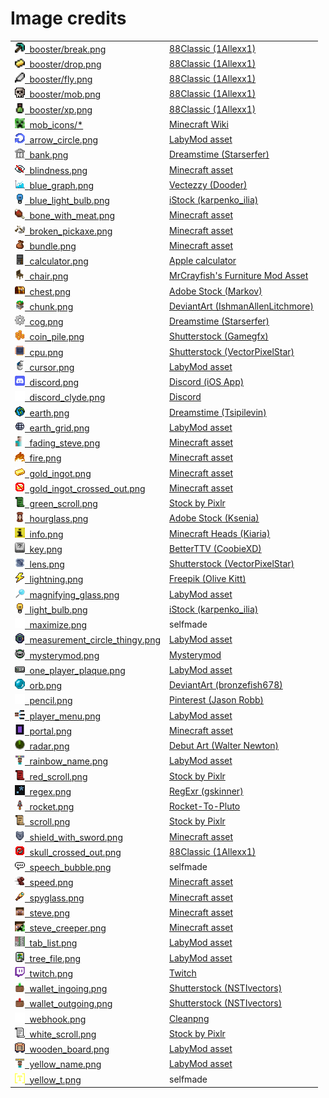 # Image credits

<table>
  <tr>
    <td><a href="/src/main/resources/assets/minecraft/griefer_utils/icons/booster/break.png"><img src="/src/main/resources/assets/minecraft/griefer_utils/icons/booster/break.png" height=16em width=16em />&nbsp;&nbsp;booster/break.png </a></td>
    <td><a href="https://www.planetminecraft.com/texture-pack/88classic-8x8/">88Classic (1Allexx1)</a></td>
  </tr>
  <tr>
    <td><a href="/src/main/resources/assets/minecraft/griefer_utils/icons/booster/drop.png"><img src="/src/main/resources/assets/minecraft/griefer_utils/icons/booster/drop.png" height=16em width=16em />&nbsp;&nbsp;booster/drop.png </a></td>
    <td><a href="https://www.planetminecraft.com/texture-pack/88classic-8x8/">88Classic (1Allexx1)</a></td>
  </tr>
  <tr>
    <td><a href="/src/main/resources/assets/minecraft/griefer_utils/icons/booster/fly.png"><img src="/src/main/resources/assets/minecraft/griefer_utils/icons/booster/fly.png" height=16em width=16em />&nbsp;&nbsp;booster/fly.png </a></td>
    <td><a href="https://www.planetminecraft.com/texture-pack/88classic-8x8/">88Classic (1Allexx1)</a></td>
  </tr>
  <tr>
    <td><a href="/src/main/resources/assets/minecraft/griefer_utils/icons/booster/mob.png"><img src="/src/main/resources/assets/minecraft/griefer_utils/icons/booster/mob.png" height=16em width=16em />&nbsp;&nbsp;booster/mob.png </a></td>
    <td><a href="https://www.planetminecraft.com/texture-pack/88classic-8x8/">88Classic (1Allexx1)</a></td>
  </tr>
  <tr>
    <td><a href="/src/main/resources/assets/minecraft/griefer_utils/icons/booster/xp.png"><img src="/src/main/resources/assets/minecraft/griefer_utils/icons/booster/xp.png" height=16em width=16em />&nbsp;&nbsp;booster/xp.png </a></td>
    <td><a href="https://www.planetminecraft.com/texture-pack/88classic-8x8/">88Classic (1Allexx1)</a></td>
  </tr>
  <tr>
    <td><a href="/src/main/resources/assets/minecraft/griefer_utils/icons/mob_icons/"><img src="/src/main/resources/assets/minecraft/griefer_utils/icons/mob_icons/creeper.png" height=16em width=16em />&nbsp;&nbsp;mob_icons/* </a></td>
    <td><a href="https://static.wikia.nocookie.net/minecraft_gamepedia/images/4/40/EntityCSS.png/revision/latest?cb=20221212235332&version=1670889213562&format=png">Minecraft Wiki</a></td>
  </tr>
  <tr>
    <td><a href="/src/main/resources/assets/minecraft/griefer_utils/icons/arrow_circle.png"><img src="/src/main/resources/assets/minecraft/griefer_utils/icons/arrow_circle.png" height=16em width=16em />&nbsp;&nbsp;arrow_circle.png </a></td>
    <td><a href="https://labymod.net">LabyMod asset</a></td>
  </tr>
  <tr>
    <td><a href="/src/main/resources/assets/minecraft/griefer_utils/icons/bank.png"><img src="/src/main/resources/assets/minecraft/griefer_utils/icons/bank.png" height=16em width=16em />&nbsp;&nbsp;bank.png </a></td>
    <td><a href="https://www.dreamstime.com/126816563">Dreamstime (Starserfer)</a></td>
  </tr>
  <tr>
    <td><a href="/src/main/resources/assets/minecraft/griefer_utils/icons/blindness.png"><img src="/src/main/resources/assets/minecraft/griefer_utils/icons/blindness.png" height=16em width=16em />&nbsp;&nbsp;blindness.png </a></td>
    <td><a href="https://assets.mcasset.cloud/1.19.2/assets/minecraft/textures/mob_effect/blindness.png">Minecraft asset</a></td>
  </tr>
  <tr>
    <td><a href="/src/main/resources/assets/minecraft/griefer_utils/icons/blue_graph.png"><img src="/src/main/resources/assets/minecraft/griefer_utils/icons/blue_graph.png" height=16em width=16em />&nbsp;&nbsp;blue_graph.png </a></td>
    <td><a href="https://www.vecteezy.com/vector-art/6470596-falling-chart-pixel-art-business-icon">Vectezzy (Dooder)</a></td>
  </tr>
  <tr>
    <td><a href="/src/main/resources/assets/minecraft/griefer_utils/icons/blue_light_bulb.png"><img src="/src/main/resources/assets/minecraft/griefer_utils/icons/blue_light_bulb.png" height=16em width=16em />&nbsp;&nbsp;blue_light_bulb.png </a></td>
    <td><a href="https://www.istockphoto.com/de/vektor/472679974-63963289">iStock (karpenko_ilia)</a></td>
  </tr>
  <tr>
    <td><a href="/src/main/resources/assets/minecraft/griefer_utils/icons/bone_with_meat.png"><img src="/src/main/resources/assets/minecraft/griefer_utils/icons/bone_with_meat.png" height=16em width=16em />&nbsp;&nbsp;bone_with_meat.png </a></td>
    <td><a href="https://assets.mcasset.cloud/1.19.2/assets/minecraft/textures/mob_effect/saturation.png">Minecraft asset</a></td>
  </tr>
  <tr>
    <td><a href="/src/main/resources/assets/minecraft/griefer_utils/icons/broken_pickaxe.png"><img src="/src/main/resources/assets/minecraft/griefer_utils/icons/broken_pickaxe.png" height=16em width=16em />&nbsp;&nbsp;broken_pickaxe.png </a></td>
    <td><a href="https://assets.mcasset.cloud/1.19.2/assets/minecraft/textures/gui/container/stats_icons.png">Minecraft asset</a></td>
  </tr>
  <tr>
    <td><a href="/src/main/resources/assets/minecraft/griefer_utils/icons/bundle.png"><img src="/src/main/resources/assets/minecraft/griefer_utils/icons/bundle.png" height=16em width=16em />&nbsp;&nbsp;bundle.png </a></td>
    <td><a href="https://assets.mcasset.cloud/1.19.2/assets/minecraft/textures/item/bundle_filled.png">Minecraft asset</a></td>
  </tr>
  <tr>
    <td><a href="/src/main/resources/assets/minecraft/griefer_utils/icons/calculator.png"><img src="/src/main/resources/assets/minecraft/griefer_utils/icons/calculator.png" height=16em width=16em />&nbsp;&nbsp;calculator.png </a></td>
    <td><a href="https://apps.apple.com/us/app/calculator/id1069511488">Apple calculator</a></td>
  </tr>
  <tr>
    <td><a href="/src/main/resources/assets/minecraft/griefer_utils/icons/chair.png"><img src="/src/main/resources/assets/minecraft/griefer_utils/icons/chair.png" height=16em width=16em />&nbsp;&nbsp;chair.png </a></td>
    <td><a href="https://mrcrayfish.com/mods?id=cfm">MrCrayfish's Furniture Mod Asset</a></td>
  </tr>
  <tr>
    <td><a href="/src/main/resources/assets/minecraft/griefer_utils/icons/chest.png"><img src="/src/main/resources/assets/minecraft/griefer_utils/icons/chest.png" height=16em width=16em />&nbsp;&nbsp;chest.png </a></td>
    <td><a href="https://stock.adobe.com/de/images/set-of-pixel-boxes/192886298?prev_url=detail">Adobe Stock (Markov)</a></td>
  </tr>
  <tr>
    <td><a href="/src/main/resources/assets/minecraft/griefer_utils/icons/chunk.png"><img src="/src/main/resources/assets/minecraft/griefer_utils/icons/chunk.png" height=16em width=16em />&nbsp;&nbsp;chunk.png </a></td>
    <td><a href="https://www.deviantart.com/ishmanallenlitchmore/art/chunk-of-minecraft-382711453">DeviantArt (IshmanAllenLitchmore)</a></td>
  </tr>
  <tr>
    <td><a href="/src/main/resources/assets/minecraft/griefer_utils/icons/cog.png"><img src="/src/main/resources/assets/minecraft/griefer_utils/icons/cog.png" height=16em width=16em />&nbsp;&nbsp;cog.png </a></td>
    <td><a href="https://www.dreamstime.com/pixel-icon-cogwheel-pixel-icon-cogwheel-three-variants-fully-editable-image123561946">Dreamstime (Starserfer)</a></td>
  </tr>
  <tr>
    <td><a href="/src/main/resources/assets/minecraft/griefer_utils/icons/coin_pile.png"><img src="/src/main/resources/assets/minecraft/griefer_utils/icons/coin_pile.png" height=16em width=16em />&nbsp;&nbsp;coin_pile.png </a></td>
    <td><a href="https://www.shutterstock.com/image-vector/pixel-art-golden-coin-retro-video-1024225483">Shutterstock (Gamegfx)</a></td>
  </tr>
  <tr>
    <td><a href="/src/main/resources/assets/minecraft/griefer_utils/icons/cpu.png"><img src="/src/main/resources/assets/minecraft/griefer_utils/icons/cpu.png" height=16em width=16em />&nbsp;&nbsp;cpu.png </a></td>
    <td><a href="https://www.shutterstock.com/image-vector/electronics-pixel-art-icons-set-artificial-1508310176">Shutterstock (VectorPixelStar)</a></td>
  </tr>
  <tr>
    <td><a href="/src/main/resources/assets/minecraft/griefer_utils/icons/cursor.png"><img src="/src/main/resources/assets/minecraft/griefer_utils/icons/cursor.png" height=16em width=16em />&nbsp;&nbsp;cursor.png </a></td>
    <td><a href="https://labymod.net">LabyMod asset</a></td>
  </tr>
  <tr>
    <td><a href="/src/main/resources/assets/minecraft/griefer_utils/icons/discord.png"><img src="/src/main/resources/assets/minecraft/griefer_utils/icons/discord.png" height=16em width=16em />&nbsp;&nbsp;discord.png </a></td>
    <td><a href="https://apps.apple.com/de/app/discord-chatten-live-stream/id985746746">Discord (iOS App)</a></td>
  </tr>
  <tr>
    <td><a href="/src/main/resources/assets/minecraft/griefer_utils/icons/discord_clyde.png"><img src="/src/main/resources/assets/minecraft/griefer_utils/icons/discord_clyde.png" height=16em width=16em />&nbsp;&nbsp;discord_clyde.png </a></td>
    <td><a href="https://discord.com/branding">Discord</a></td>
  </tr>
  <tr>
    <td><a href="/src/main/resources/assets/minecraft/griefer_utils/icons/earth.png"><img src="/src/main/resources/assets/minecraft/griefer_utils/icons/earth.png" height=16em width=16em />&nbsp;&nbsp;earth.png </a></td>
    <td><a href="https://www.dreamstime.com/129325507">Dreamstime (Tsipilevin)</a></td>
  </tr>
  <tr>
    <td><a href="/src/main/resources/assets/minecraft/griefer_utils/icons/earth_grid.png"><img src="/src/main/resources/assets/minecraft/griefer_utils/icons/earth_grid.png" height=16em width=16em />&nbsp;&nbsp;earth_grid.png </a></td>
    <td><a href="https://labymod.net">LabyMod asset</a></td>
  </tr>
  <tr>
    <td><a href="/src/main/resources/assets/minecraft/griefer_utils/icons/fading_steve.png"><img src="/src/main/resources/assets/minecraft/griefer_utils/icons/fading_steve.png" height=16em width=16em />&nbsp;&nbsp;fading_steve.png </a></td>
    <td><a href="https://assets.mcasset.cloud/1.19.2/assets/minecraft/textures/entity/steve.png">Minecraft asset</a></td>
  </tr>
  <tr>
    <td><a href="/src/main/resources/assets/minecraft/griefer_utils/icons/fire.png"><img src="/src/main/resources/assets/minecraft/griefer_utils/icons/fire.png" height=16em width=16em />&nbsp;&nbsp;fire.png </a></td>
    <td><a href="https://assets.mcasset.cloud/1.19.2/assets/minecraft/textures/block/fire_0.png">Minecraft asset</a></td>
  </tr>
  <tr>
    <td><a href="/src/main/resources/assets/minecraft/griefer_utils/icons/gold_ingot.png"><img src="/src/main/resources/assets/minecraft/griefer_utils/icons/gold_ingot.png" height=16em width=16em />&nbsp;&nbsp;gold_ingot.png </a></td>
    <td><a href="https://assets.mcasset.cloud/1.19.2/assets/minecraft/textures/item/gold_ingot.png">Minecraft asset</a></td>
  </tr>
  <tr>
    <td><a href="/src/main/resources/assets/minecraft/griefer_utils/icons/gold_ingot_crossed_out.png"><img src="/src/main/resources/assets/minecraft/griefer_utils/icons/gold_ingot_crossed_out.png" height=16em width=16em />&nbsp;&nbsp;gold_ingot_crossed_out.png </a></td>
    <td><a href="https://assets.mcasset.cloud/1.19.2/assets/minecraft/textures/item/gold_ingot.png">Minecraft asset</a></td>
  </tr>
  <tr>
    <td><a href="/src/main/resources/assets/minecraft/griefer_utils/icons/green_scroll.png"><img src="/src/main/resources/assets/minecraft/griefer_utils/icons/green_scroll.png" height=16em width=16em />&nbsp;&nbsp;green_scroll.png </a></td>
    <td><a href="https://web.archive.org/web/20221107162631/https://preview.pixlr.com/images/800wm/100/1/1001469300.jpg">Stock by Pixlr</a></td>
  </tr>
  <tr>
    <td><a href="/src/main/resources/assets/minecraft/griefer_utils/icons/hourglass.png"><img src="/src/main/resources/assets/minecraft/griefer_utils/icons/hourglass.png" height=16em width=16em />&nbsp;&nbsp;hourglass.png </a></td>
    <td><a href="https://stock.adobe.com/de/310886492">Adobe Stock (Ksenia)</a></td>
  </tr>
  <tr>
    <td><a href="/src/main/resources/assets/minecraft/griefer_utils/icons/info.png"><img src="/src/main/resources/assets/minecraft/griefer_utils/icons/info.png" height=16em width=16em />&nbsp;&nbsp;info.png </a></td>
    <td><a href="https://minecraft-heads.com/custom-heads/alphabet/24498">Minecraft Heads (Kiaria)</a></td>
  </tr>
  <tr>
    <td><a href="/src/main/resources/assets/minecraft/griefer_utils/icons/key.png"><img src="/src/main/resources/assets/minecraft/griefer_utils/icons/key.png" height=16em width=16em />&nbsp;&nbsp;key.png </a></td>
    <td><a href="https://betterttv.com/emotes/5c857788f779543bcdf37124">BetterTTV (CoobieXD)</a></td>
  </tr>
  <tr>
    <td><a href="/src/main/resources/assets/minecraft/griefer_utils/icons/lens.png"><img src="/src/main/resources/assets/minecraft/griefer_utils/icons/lens.png" height=16em width=16em />&nbsp;&nbsp;lens.png </a></td>
    <td><a href="https://www.shutterstock.com/image-vector/772538452">Shutterstock (VectorPixelStar)</a></td>
  </tr>
  <tr>
    <td><a href="/src/main/resources/assets/minecraft/griefer_utils/icons/lightning.png"><img src="/src/main/resources/assets/minecraft/griefer_utils/icons/lightning.png" height=16em width=16em />&nbsp;&nbsp;lightning.png </a></td>
    <td><a href="https://www.freepik.com/premium-vector/vector-illustration-cute-pixel-art-icon-geek-lightning-element-style-90s-game_29366701.htm">Freepik (Olive Kitt)</a></td>
  </tr>
  <tr>
    <td><a href="/src/main/resources/assets/minecraft/griefer_utils/icons/magnifying_glass.png"><img src="/src/main/resources/assets/minecraft/griefer_utils/icons/magnifying_glass.png" height=16em width=16em />&nbsp;&nbsp;magnifying_glass.png </a></td>
    <td><a href="https://labymod.net">LabyMod asset</a></td>
  </tr>
  <tr>
    <td><a href="/src/main/resources/assets/minecraft/griefer_utils/icons/light_bulb.png"><img src="/src/main/resources/assets/minecraft/griefer_utils/icons/light_bulb.png" height=16em width=16em />&nbsp;&nbsp;light_bulb.png </a></td>
    <td><a href="https://www.istockphoto.com/de/vektor/472679974-63963289">iStock (karpenko_ilia)</a></td>
  </tr>
  <tr>
    <td><a href="/src/main/resources/assets/minecraft/griefer_utils/icons/maximize.png"><img src="/src/main/resources/assets/minecraft/griefer_utils/icons/maximize.png" height=16em width=16em />&nbsp;&nbsp;maximize.png </a></td>
    <td>selfmade</td>
  </tr>
  <tr>
    <td><a href="/src/main/resources/assets/minecraft/griefer_utils/icons/measurement_circle_thingy.png"><img src="/src/main/resources/assets/minecraft/griefer_utils/icons/measurement_circle_thingy.png" height=16em width=16em />&nbsp;&nbsp;measurement_circle_thingy.png </a></td>
    <td><a href="https://labymod.net">LabyMod asset</a></td>
  </tr>
  <tr>
	<!-- https://d1fdloi71mui9q.cloudfront.net/IBa9YlxRAOTxKwqdO1LA_zGa80ENAU97bC0AU -->
    <td><a href="/src/main/resources/assets/minecraft/griefer_utils/icons/mysterymod.png"><img src="/src/main/resources/assets/minecraft/griefer_utils/icons/mysterymod.png" height=16em width=16em />&nbsp;&nbsp;mysterymod.png </a></td>
    <td><a href="https://linktr.ee/MysteryMod">Mysterymod</a></td>
  </tr>
  <tr>
    <td><a href="/src/main/resources/assets/minecraft/griefer_utils/icons/one_player_plaque.png"><img src="/src/main/resources/assets/minecraft/griefer_utils/icons/one_player_plaque.png" height=16em width=16em />&nbsp;&nbsp;one_player_plaque.png </a></td>
    <td><a href="https://labymod.net">LabyMod asset</a></td>
  </tr>
  <tr>
    <td><a href="/src/main/resources/assets/minecraft/griefer_utils/icons/orb.png"><img src="/src/main/resources/assets/minecraft/griefer_utils/icons/orb.png" height=16em width=16em />&nbsp;&nbsp;orb.png </a></td>
    <td><a href="https://www.deviantart.com/bronzefish678/art/Pixel-orb-thing-245073608">DeviantArt (bronzefish678)</a></td>
  </tr>
  <tr>
    <td><a href="/src/main/resources/assets/minecraft/griefer_utils/icons/pencil.png"><img src="/src/main/resources/assets/minecraft/griefer_utils/icons/pencil.png" height=16em width=16em />&nbsp;&nbsp;pencil.png </a></td>
    <td><a href="https://www.pinterest.de/pin/151081762469399143/">Pinterest (Jason Robb)</a></td>
  </tr>
  <tr>
    <td><a href="/src/main/resources/assets/minecraft/griefer_utils/icons/player_menu.png"><img src="/src/main/resources/assets/minecraft/griefer_utils/icons/player_menu.png" height=16em width=16em />&nbsp;&nbsp;player_menu.png </a></td>
    <td><a href="https://labymod.net">LabyMod asset</a></td>
  </tr>
  <tr>
    <td><a href="/src/main/resources/assets/minecraft/griefer_utils/icons/portal.png"><img src="/src/main/resources/assets/minecraft/griefer_utils/icons/portal.png" height=16em width=16em />&nbsp;&nbsp;portal.png </a></td>
    <td><a href="https://assets.mcasset.cloud/1.19.2/assets/minecraft/textures/block/nether_portal.png">Minecraft asset</a></td>
  </tr>
  <tr>
    <td><a href="/src/main/resources/assets/minecraft/griefer_utils/icons/radar.png"><img src="/src/main/resources/assets/minecraft/griefer_utils/icons/radar.png" height=16em width=16em />&nbsp;&nbsp;radar.png </a></td>
    <td><a href="https://walternewton.tumblr.com/64762433376">Debut Art (Walter Newton)</a></td>
  </tr>
  <tr>
    <td><a href="/src/main/resources/assets/minecraft/griefer_utils/icons/rainbow_name.png"><img src="/src/main/resources/assets/minecraft/griefer_utils/icons/rainbow_name.png" height=16em width=16em />&nbsp;&nbsp;rainbow_name.png </a></td>
    <td><a href="https://labymod.net">LabyMod asset</a></td>
  </tr>
  <tr>
    <td><a href="/src/main/resources/assets/minecraft/griefer_utils/icons/red_scroll.png"><img src="/src/main/resources/assets/minecraft/griefer_utils/icons/red_scroll.png" height=16em width=16em />&nbsp;&nbsp;red_scroll.png </a></td>
    <td><a href="https://web.archive.org/web/20221107162631/https://preview.pixlr.com/images/800wm/100/1/1001469300.jpg">Stock by Pixlr</a></td>
  </tr>
  <tr>
    <td><a href="/src/main/resources/assets/minecraft/griefer_utils/icons/regex.png"><img src="/src/main/resources/assets/minecraft/griefer_utils/icons/regex.png" height=16em width=16em />&nbsp;&nbsp;regex.png </a></td>
    <td><a href="https://github.com/gskinner/regexr/blob/98a0d9332cbd86cfe958232b4664ab4afff03b9b/assets/icons/android-chrome-512x512.png">RegExr (gskinner)</a></td>
  </tr>
  <tr>
    <td><a href="/src/main/resources/assets/minecraft/griefer_utils/icons/rocket.png"><img src="/src/main/resources/assets/minecraft/griefer_utils/icons/rocket.png" height=16em width=16em />&nbsp;&nbsp;rocket.png </a></td>
    <td><a href="https://www.redbubble.com/de/i/sticker/Pixel-Raketenschiff-auf-Wei%C3%9F-von-Rocket-To-Pluto/53450460.EJUG5">Rocket-To-Pluto</a></td>
  </tr>
  <tr>
    <td><a href="/src/main/resources/assets/minecraft/griefer_utils/icons/scroll.png"><img src="/src/main/resources/assets/minecraft/griefer_utils/icons/scroll.png" height=16em width=16em />&nbsp;&nbsp;scroll.png </a></td>
    <td><a href="https://web.archive.org/web/20221107162631/https://preview.pixlr.com/images/800wm/100/1/1001469300.jpg">Stock by Pixlr</a></td>
  </tr>
  <tr>
    <td><a href="/src/main/resources/assets/minecraft/griefer_utils/icons/shield_with_sword.png"><img src="/src/main/resources/assets/minecraft/griefer_utils/icons/shield_with_sword.png" height=16em width=16em />&nbsp;&nbsp;shield_with_sword.png </a></td>
    <td><a href="https://assets.mcasset.cloud/1.19.2/assets/minecraft/textures/mob_effect/resistance.png">Minecraft asset</a></td>
  </tr>
  <tr>
    <td><a href="/src/main/resources/assets/minecraft/griefer_utils/icons/skull_crossed_out.png"><img src="/src/main/resources/assets/minecraft/griefer_utils/icons/skull_crossed_out.png" height=16em width=16em />&nbsp;&nbsp;skull_crossed_out.png </a></td>
    <td><a href="https://www.planetminecraft.com/texture-pack/88classic-8x8/">88Classic (1Allexx1)</a></td>
  </tr>
  <tr>
    <td><a href="/src/main/resources/assets/minecraft/griefer_utils/icons/speech_bubble.png"><img src="/src/main/resources/assets/minecraft/griefer_utils/icons/speech_bubble.png" height=16em width=16em />&nbsp;&nbsp;speech_bubble.png </a></td>
    <td>selfmade</td>
  </tr>
  <tr>
    <td><a href="/src/main/resources/assets/minecraft/griefer_utils/icons/speed.png"><img src="/src/main/resources/assets/minecraft/griefer_utils/icons/speed.png" height=16em width=16em />&nbsp;&nbsp;speed.png </a></td>
    <td><a href="https://assets.mcasset.cloud/1.19.2/assets/minecraft/textures/mob_effect/speed.png">Minecraft asset</a></td>
  </tr>
  <tr>
    <td><a href="/src/main/resources/assets/minecraft/griefer_utils/icons/spyglass.png"><img src="/src/main/resources/assets/minecraft/griefer_utils/icons/spyglass.png" height=16em width=16em />&nbsp;&nbsp;spyglass.png </a></td>
    <td><a href="https://assets.mcasset.cloud/1.19.2/assets/minecraft/textures/item/spyglass.png">Minecraft asset</a></td>
  </tr>
  <tr>
    <td><a href="/src/main/resources/assets/minecraft/griefer_utils/icons/steve.png"><img src="/src/main/resources/assets/minecraft/griefer_utils/icons/steve.png" height=16em width=16em />&nbsp;&nbsp;steve.png </a></td>
    <td><a href="https://assets.mcasset.cloud/1.19.2/assets/minecraft/textures/entity/steve.png">Minecraft asset</a></td>
  </tr>
  <tr>
    <td><a href="/src/main/resources/assets/minecraft/griefer_utils/icons/steve_creeper.png"><img src="/src/main/resources/assets/minecraft/griefer_utils/icons/steve_creeper.png" height=16em width=16em />&nbsp;&nbsp;steve_creeper.png </a></td>
    <td><a href="https://assets.mcasset.cloud/1.19.2/assets/minecraft/textures/entity/steve.png">Minecraft asset</a></td>
  </tr>
  <tr>
    <td><a href="/src/main/resources/assets/minecraft/griefer_utils/icons/tab_list.png"><img src="/src/main/resources/assets/minecraft/griefer_utils/icons/tab_list.png" height=16em width=16em />&nbsp;&nbsp;tab_list.png </a></td>
    <td><a href="https://labymod.net">LabyMod asset</a></td>
  </tr>
  <tr>
    <td><a href="/src/main/resources/assets/minecraft/griefer_utils/icons/tree_file.png"><img src="/src/main/resources/assets/minecraft/griefer_utils/icons/tree_file.png" height=16em width=16em />&nbsp;&nbsp;tree_file.png </a></td>
    <td><a href="https://labymod.net">LabyMod asset</a></td>
  </tr>
  <tr>
    <td><a href="/src/main/resources/assets/minecraft/griefer_utils/icons/twitch.png"><img src="/src/main/resources/assets/minecraft/griefer_utils/icons/twitch.png" height=16em width=16em />&nbsp;&nbsp;twitch.png </a></td>
    <td><a href="https://www.twitch.tv/p/press-center/">Twitch</a></td>
  </tr>
  <tr>
    <td><a href="/src/main/resources/assets/minecraft/griefer_utils/icons/wallet_ingoing.png"><img src="/src/main/resources/assets/minecraft/griefer_utils/icons/wallet_ingoing.png" height=16em width=16em />&nbsp;&nbsp;wallet_ingoing.png </a></td>
    <td><a href="https://www.shutterstock.com/image-vector/pixel-art-game-cash-money-icons-2197122619">Shutterstock (NSTIvectors)</a></td>
  </tr>
  <tr>
    <td><a href="/src/main/resources/assets/minecraft/griefer_utils/icons/wallet_outgoing.png"><img src="/src/main/resources/assets/minecraft/griefer_utils/icons/wallet_outgoing.png" height=16em width=16em />&nbsp;&nbsp;wallet_outgoing.png </a></td>
    <td><a href="https://www.shutterstock.com/image-vector/pixel-art-game-cash-money-icons-2197122619">Shutterstock (NSTIvectors)</a></td>
  </tr>
  <tr>
    <td><a href="/src/main/resources/assets/minecraft/griefer_utils/icons/webhook.png"><img src="/src/main/resources/assets/minecraft/griefer_utils/icons/webhook.png" height=16em width=16em />&nbsp;&nbsp;webhook.png </a></td>
    <td><a href="https://de.cleanpng.com/png-agix7q">Cleanpng</a></td>
  </tr>
  <tr>
    <td><a href="/src/main/resources/assets/minecraft/griefer_utils/icons/white_scroll.png"><img src="/src/main/resources/assets/minecraft/griefer_utils/icons/white_scroll.png" height=16em width=16em />&nbsp;&nbsp;white_scroll.png </a></td>
    <td><a href="https://web.archive.org/web/20221107162631/https://preview.pixlr.com/images/800wm/100/1/1001469300.jpg">Stock by Pixlr</a></td>
  </tr>
  <tr>
    <td><a href="/src/main/resources/assets/minecraft/griefer_utils/icons/wooden_board.png"><img src="/src/main/resources/assets/minecraft/griefer_utils/icons/wooden_board.png" height=16em width=16em />&nbsp;&nbsp;wooden_board.png </a></td>
    <td><a href="https://labymod.net">LabyMod asset</a></td>
  </tr>
  <tr>
    <td><a href="/src/main/resources/assets/minecraft/griefer_utils/icons/yellow_name.png"><img src="/src/main/resources/assets/minecraft/griefer_utils/icons/yellow_name.png" height=16em width=16em />&nbsp;&nbsp;yellow_name.png </a></td>
    <td><a href="https://labymod.net">LabyMod asset</a></td>
  </tr>
  <tr>
    <td><a href="/src/main/resources/assets/minecraft/griefer_utils/icons/yellow_t.png"><img src="/src/main/resources/assets/minecraft/griefer_utils/icons/yellow_t.png" height=16em width=16em />&nbsp;&nbsp;yellow_t.png </a></td>
    <td>selfmade</td>
  </tr>
</table>
